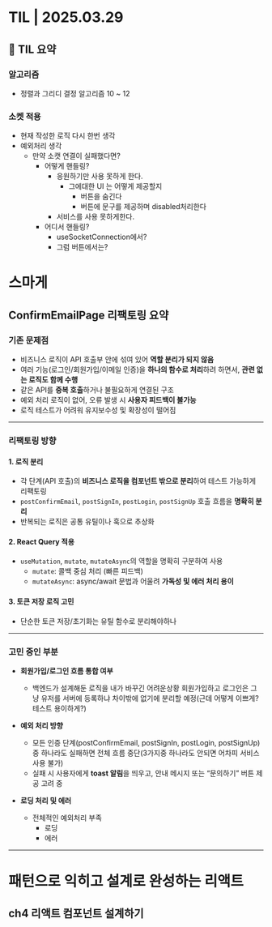 # TIL | 2025.03.29

## 📌 TIL 요약

### 알고리즘

-   정렬과 그리디 결정 알고리즘 10 ~ 12

### 소켓 적용

-   현재 작성한 로직 다시 한번 생각
-   예외처리 생각
    -   만약 소캣 연결이 실패했다면?
        -   어떻게 핸들링?
            -   응원하기만 사용 못하게 한다.
                -   그에대한 UI 는 어떻게 제공할지
                    -   버튼을 숨긴다
                    -   버튼에 문구를 제공하며 disabled처리한다
            -   서비스를 사용 못하게한다.
        -   어디서 핸들링?
            -   useSocketConnection에서?
            -   그럼 버튼에서는?

# 스마게

## ConfirmEmailPage 리팩토링 요약

### 기존 문제점

-   비즈니스 로직이 API 호출부 안에 섞여 있어 **역할 분리가 되지 않음**
-   여러 기능(로그인/회원가입/이메일 인증)을 **하나의 함수로 처리**하려 하면서, **관련 없는 로직도 함께 수행**
-   같은 API를 **중복 호출**하거나 불필요하게 연결된 구조
-   예외 처리 로직이 없어, 오류 발생 시 **사용자 피드백이 불가능**
-   로직 테스트가 어려워 유지보수성 및 확장성이 떨어짐

---

### 리팩토링 방향

#### 1. **로직 분리**

-   각 단계(API 호출)의 **비즈니스 로직을 컴포넌트 밖으로 분리**하여 테스트 가능하게 리팩토링
-   `postConfirmEmail`, `postSignIn`, `postLogin`, `postSignUp` 호출 흐름을 **명확히 분리**
-   반복되는 로직은 공통 유틸이나 훅으로 추상화

#### 2. **React Query 적용**

-   `useMutation`, `mutate`, `mutateAsync`의 역할을 명확히 구분하여 사용
    -   `mutate`: 콜백 중심 처리 (빠른 피드백)
    -   `mutateAsync`: async/await 문법과 어울려 **가독성 및 에러 처리 용이**

#### 3. **토큰 저장 로직 고민**

-   단순한 토큰 저장/초기화는 유틸 함수로 분리해야하나

---

### 고민 중인 부분

-   **회원가입/로그인 흐름 통합 여부**

    -   백엔드가 설계해둔 로직을 내가 바꾸긴 어려운상황 회원가입하고 로그인은 그냥 유저를 서버에 등록하냐 차이밖에 없기에 분리할 예정(근데 어떻게 이쁘게? 테스트 용이하게?)

-   **예외 처리 방향**

    -   모든 인증 단계(postConfirmEmail, postSignIn, postLogin, postSignUp) 중 하나라도 실패하면 전체 흐름 중단(3가지중 하나라도 안되면 어차피 서비스 사용 불가)
    -   실패 시 사용자에게 **toast 알림**을 띄우고, 안내 메시지 또는 “문의하기” 버튼 제공 고려 중

-   **로딩 처리 및 에러**
    -   전체적인 예외처리 부족
        -   로딩
        -   에러

---

# 패턴으로 익히고 설계로 완성하는 리액트

## ch4 리액트 컴포넌트 설계하기
